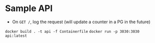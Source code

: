 # Sample API
- On `GET /`, log the request (will update a counter in a PG in the future)


`docker build . -t api -f Containerfile`
`docker run -p 3030:3030 api:latest`

